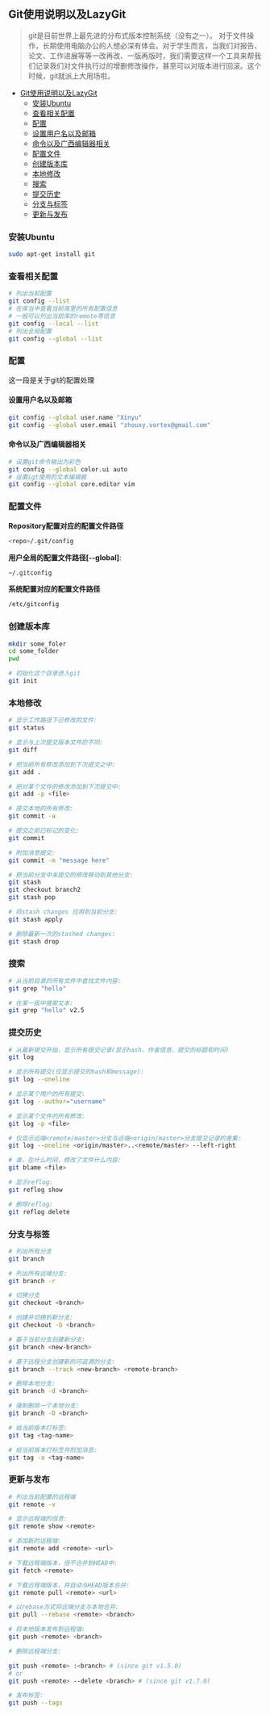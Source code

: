 ## Git使用说明以及LazyGit
> git是目前世界上最先进的分布式版本控制系统（没有之一）。
> 对于文件操作，长期使用电脑办公的人想必深有体会。对于学生而言，当我们对报告、论文、工作进展等等一改再改、一版再版时，我们需要这样一个工具来帮我们记录我们对文件执行过的增删修改操作，甚至可以对版本进行回滚。这个时候，git就派上大用场啦。

<!--ts-->
   * [Git使用说明以及LazyGit](#git使用说明以及lazygit)
      * [安装Ubuntu](#安装ubuntu)
      * [查看相关配置](#查看相关配置)
      * [配置](#配置)
	 * [设置用户名以及邮箱](#设置用户名以及邮箱)
	 * [命令以及广西编辑器相关](#命令以及广西编辑器相关)
      * [配置文件](#配置文件)
      * [创建版本库](#创建版本库)
      * [本地修改](#本地修改)
      * [搜索](#搜索)
      * [提交历史](#提交历史)
      * [分支与标签](#分支与标签)
      * [更新与发布](#更新与发布)
<!--te-->

###  安装Ubuntu
```bash
sudo apt-get install git
```

### 查看相关配置

```bash
# 列出当前配置
git config --list
# 在库当中查看当前库里的所有配置信息
# 一般可以列出当前库的remote等信息
git config --local --list
# 列出全局配置
git config --global --list
```

### 配置
这一段是关于git的配置处理

#### 设置用户名以及邮箱
```bash
git config --global user.name "Xinyu"
git config --global user.email "zhouxy.vortex@gmail.com"
```

#### 命令以及广西编辑器相关
```bash
# 设置git命令输出为彩色
git config --global color.ui auto
# 设置igt使用的文本编辑器
git config --global core.editor vim
```

### 配置文件
**Repository配置对应的配置文件路径** 
```bash
<repo>/.git/config
```

**用户全局的配置文件路径[--global]**:
```bash
~/.gitconfig
```

**系统配置对应的配置文件路径** 
```bash
/etc/gitconfig
```

### 创建版本库
```bash
mkdir some_foler
cd some_folder
pwd

# 初始化这个目录进入git
git init
```

### 本地修改
```bash
# 显示工作路径下已修改的文件:
git status

# 显示与上次提交版本文件的不同:
git diff

# 把当前所有修改添加到下次提交之中:
git add .

# 把对某个文件的修改添加到下次提交中:
git add -p <file>

# 提交本地的所有修改:
git commit -a

# 提交之前已标记的变化:
git commit

# 附加消息提交:
git commit -m "message here"

# 把当前分支中未提交的修改移动到其他分支:
git stash
git checkout branch2
git stash pop

# 将stash changes 应用到当前分支:
git stash apply

# 删除最新一次的stashed changes:
git stash drop

```

### 搜索
```bash
# 从当前目录的所有文件中查找文件内容:
git grep "hello"

# 在某一版中搜索文本:
git grep "hello" v2.5
```

### 提交历史
```bash
# 从最新提交开始，显示所有提交记录(显示hash，作者信息，提交的标题和时间)
git log

# 显示所有提交(仅显示提交的hash和message):
git log --oneline

# 显示某个用户的所有提交:
git log --author="username"

# 显示某个文件的所有修改:
git log -p <file>

# 仅显示远端<remote/master>分支与远端<origin/master>分支提交记录的差集:
git log --oneline <origin/master>..<remote/master> --left-right

# 谁，在什么时间，修改了文件什么内容:
git blame <file>

# 显示reflog:
git reflog show

# 删除reflog:
git reflog delete
```

### 分支与标签
```bash
# 列出所有分支
git branch

# 列出所有远端分支:
git branch -r

# 切换分支
git checkout <branch>

# 创建并切换到新分支:
git checkout -b <branch>

# 基于当前分支创建新分支:
git branch <new-branch>

# 基于远程分支创建新的可追溯的分支:
git branch --track <new-branch> <remote-branch>

# 删除本地分支:
git branch -d <branch>

# 强制删除一个本地分支:
git branch -D <branch>

# 给当前版本打标签:
git tag <tag-name>

# 给当前版本打标签并附加消息:
git tag -a <tag-name>

```

### 更新与发布
```bash
# 列出当前配置的远程端
git remote -v

# 显示远程端的信息:
git remote show <remote>

# 添加新的远程端:
git remote add <remote> <url>

# 下载远程端版本，但不合并到HEAD中:
git fetch <remote>

# 下载远程端版本，并自动与HEAD版本合并:
git remote pull <remote> <url>

# 以rebase方式将远端分支与本地合并:
git pull --rebase <remote> <branch>

# 将本地版本发布到远程端:
git push <remote> <branch>

# 删除远程端分支:

git push <remote> :<branch> # (since git v1.5.0)
# or
git push <remote> --delete <branch> # (since git v1.7.0)

# 发布标签:
git push --tags

```

